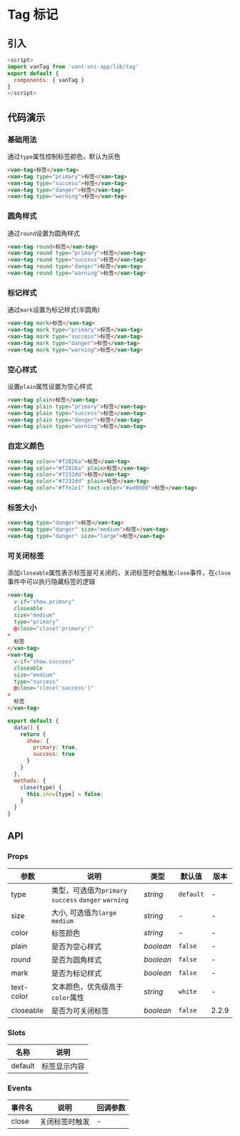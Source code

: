 # Tag 标记

## 引入

```js
<script>
import vanTag from 'vant-uni-app/lib/tag'
export default {
  components: { vanTag }
}
</script>
```


## 代码演示

### 基础用法

通过`type`属性控制标签颜色，默认为灰色

```html
<van-tag>标签</van-tag>
<van-tag type="primary">标签</van-tag>
<van-tag type="success">标签</van-tag>
<van-tag type="danger">标签</van-tag>
<van-tag type="warning">标签</van-tag>
```

### 圆角样式

通过`round`设置为圆角样式

```html
<van-tag round>标签</van-tag>
<van-tag round type="primary">标签</van-tag>
<van-tag round type="success">标签</van-tag>
<van-tag round type="danger">标签</van-tag>
<van-tag round type="warning">标签</van-tag>
```

### 标记样式

通过`mark`设置为标记样式(半圆角)

```html
<van-tag mark>标签</van-tag>
<van-tag mark type="primary">标签</van-tag>
<van-tag mark type="success">标签</van-tag>
<van-tag mark type="danger">标签</van-tag>
<van-tag mark type="warning">标签</van-tag>
```

### 空心样式

设置`plain`属性设置为空心样式

```html
<van-tag plain>标签</van-tag>
<van-tag plain type="primary">标签</van-tag>
<van-tag plain type="success">标签</van-tag>
<van-tag plain type="danger">标签</van-tag>
<van-tag plain type="warning">标签</van-tag>
```

### 自定义颜色

```html
<van-tag color="#f2826a">标签</van-tag>
<van-tag color="#f2826a" plain>标签</van-tag>
<van-tag color="#7232dd">标签</van-tag>
<van-tag color="#7232dd" plain>标签</van-tag>
<van-tag color="#ffe1e1" text-color="#ad0000">标签</van-tag>
```

### 标签大小

```html
<van-tag type="danger">标签</van-tag>
<van-tag type="danger" size="medium">标签</van-tag>
<van-tag type="danger" size="large">标签</van-tag>
```

### 可关闭标签

添加`closeable`属性表示标签是可关闭的，关闭标签时会触发`close`事件，在`close`事件中可以执行隐藏标签的逻辑

```html
<van-tag
  v-if="show.primary"
  closeable
  size="medium"
  type="primary"
  @close="close('primary')"
>
  标签
</van-tag>
<van-tag
  v-if="show.success"
  closeable
  size="medium"
  type="success"
  @close="close('success')"
>
  标签
</van-tag>
```

```js
export default {
  data() {
    return {
      show: {
        primary: true,
        success: true
      }
    }
  },
  methods: {
    close(type) {
      this.show[type] = false;
    }
  }
}
```

## API

### Props

| 参数 | 说明 | 类型 | 默认值 | 版本 |
|------|------|------|------|------|
| type | 类型，可选值为`primary` `success` `danger` `warning` | *string* | `default` | - |
| size | 大小, 可选值为`large` `medium` | *string* | - | - |
| color | 标签颜色 | *string* | - | - |
| plain | 是否为空心样式 | *boolean* | `false` | - |
| round | 是否为圆角样式 | *boolean* | `false` | - |
| mark | 是否为标记样式 | *boolean* | `false` | - |
| text-color | 文本颜色，优先级高于`color`属性 | *string* | `white` | - |
| closeable | 是否为可关闭标签 | *boolean* | `false` | 2.2.9 |

### Slots

| 名称 | 说明 |
|------|------|
| default | 标签显示内容 |

### Events

| 事件名 | 说明 | 回调参数 |
|------|------|------|
| close | 关闭标签时触发 | - |